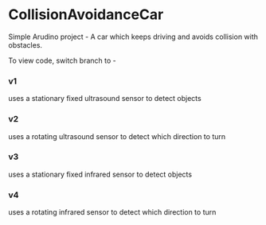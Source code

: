 # CollisionAvoidanceCar

Simple Arudino project - A car which keeps driving and avoids collision with obstacles.

To view code, switch branch to - 

### v1
uses a stationary fixed ultrasound sensor to detect objects

### v2
uses a rotating ultrasound sensor to detect which direction to turn

### v3
uses a stationary fixed infrared sensor to detect objects

### v4
uses a rotating infrared sensor to detect which direction to turn
